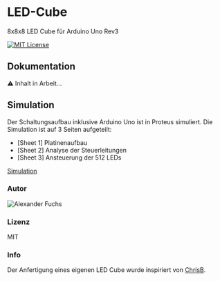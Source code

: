 # LED-Cube

8x8x8 LED Cube für Arduino Uno Rev3

[![MIT License](https://img.shields.io/github/license/mashape/apistatus.svg?maxAge=2592000)](https://github.com/fuchsalex/Smart-Mirror/blob/master/LICENSE)




## Dokumentation

:warning: Inhalt in Arbeit...


## Simulation
Der Schaltungsaufbau inklusive Arduino Uno ist in Proteus simuliert. 
Die Simulation ist auf 3 Seiten aufgeteilt:
- [Sheet 1] Platinenaufbau
- [Sheet 2] Analyse der Steuerleitungen
- [Sheet 3] Ansteuerung der 512 LEDs


[Simulation](https://github.com/fuchsalex/LED-Cube/tree/master/Simulation)






### Autor
![Alexander Fuchs](https://github.com/fuchsalex)

### Lizenz
MIT

### Info
Der Anfertigung eines eigenen LED Cube wurde inspiriert von [ChrisB](http://ledcubeblog.blogspot.co.at/).
